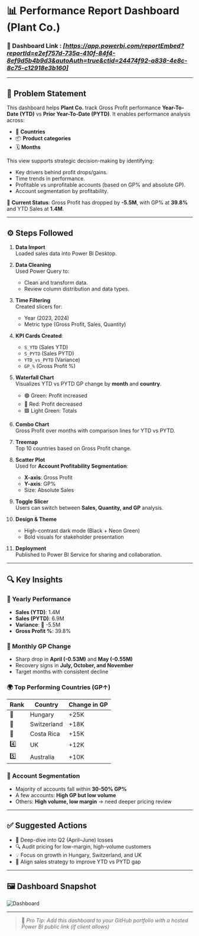 # 📊 Performance Report Dashboard (Plant Co.)

### 🔗 Dashboard Link : *[https://app.powerbi.com/reportEmbed?reportId=e2ef757d-735a-410f-84f4-8ef9d5b4b9d3&autoAuth=true&ctid=24474f92-a838-4e8c-8c75-c12918e3b160]*

---

## 🧠 Problem Statement

This dashboard helps **Plant Co.** track Gross Profit performance **Year-To-Date (YTD)** vs **Prior Year-To-Date (PYTD)**. It enables performance analysis across:

- 📍 **Countries**
- 📦 **Product categories**
- 🗓️ **Months**

This view supports strategic decision-making by identifying:

- Key drivers behind profit drops/gains.
- Time trends in performance.
- Profitable vs unprofitable accounts (based on GP% and absolute GP).
- Account segmentation by profitability.

🚨 **Current Status**: Gross Profit has dropped by **-5.5M**, with GP% at **39.8%** and YTD Sales at **1.4M**.

---

## ⚙️ Steps Followed

1. **Data Import**  
   Loaded sales data into Power BI Desktop.

2. **Data Cleaning**  
   Used Power Query to:
   - Clean and transform data.
   - Review column distribution and data types.

3. **Time Filtering**  
   Created slicers for:
   - Year (2023, 2024)
   - Metric type (Gross Profit, Sales, Quantity)

4. **KPI Cards Created**:
   - `S_YTD` (Sales YTD)
   - `S_PYTD` (Sales PYTD)
   - `YTD_vs_PYTD` (Variance)
   - `GP_%` (Gross Profit %)

5. **Waterfall Chart**  
   Visualizes YTD vs PYTD GP change by **month** and **country**.  
   - 🟢 Green: Profit increased  
   - 🔴 Red: Profit decreased  
   - 🟩 Light Green: Totals  

6. **Combo Chart**  
   Gross Profit over months with comparison lines for YTD vs PYTD.

7. **Treemap**  
   Top 10 countries based on Gross Profit change.

8. **Scatter Plot**  
   Used for **Account Profitability Segmentation**:  
   - **X-axis**: Gross Profit  
   - **Y-axis**: GP%  
   - Size: Absolute Sales

9. **Toggle Slicer**  
   Users can switch between **Sales, Quantity, and GP** analysis.

10. **Design & Theme**  
    - High-contrast dark mode (Black + Neon Green)  
    - Bold visuals for stakeholder presentation

11. **Deployment**  
    Published to Power BI Service for sharing and collaboration.

---

## 🔍 Key Insights

### 🧾 Yearly Performance
- **Sales (YTD)**: 1.4M  
- **Sales (PYTD)**: 6.9M  
- **Variance**: 🔻 -5.5M  
- **Gross Profit %**: 39.8%

### 📅 Monthly GP Change
- Sharp drop in **April (-0.53M)** and **May (-0.55M)**
- Recovery signs in **July, October, and November**
- Target months with consistent decline

### 🌍 Top Performing Countries (GP↑)
| Rank | Country     | Change in GP |
|------|-------------|---------------|
| 🥇  | Hungary     | +25K          |
| 🥈  | Switzerland | +18K          |
| 🥉  | Costa Rica  | +15K          |
| 4️⃣  | UK          | +12K          |
| 5️⃣  | Australia   | +10K          |

### 🧮 Account Segmentation
- Majority of accounts fall within **30-50% GP%**
- A few accounts: **High GP but low volume**
- Others: **High volume, low margin** → need deeper pricing review

---

## ✅ Suggested Actions

- 🧪 Deep-dive into Q2 (April–June) losses
- 🔍 Audit pricing for low-margin, high-volume customers
- 💡 Focus on growth in Hungary, Switzerland, and UK
- 🎯 Align sales strategy to improve YTD vs PYTD gap

---

## 🖼️ Dashboard Snapshot

![Dashboard](Dashboard.png)

---

> 📁 *Pro Tip: Add this dashboard to your GitHub portfolio with a hosted Power BI public link (if client allows)*
